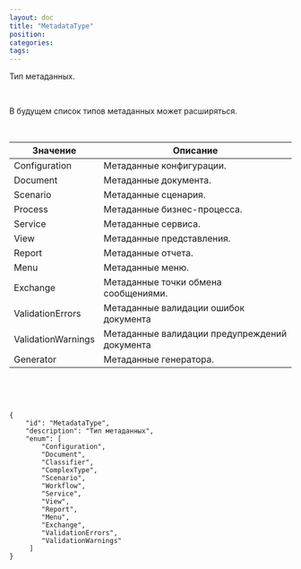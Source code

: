 ```yaml
---
layout: doc
title: "MetadataType"
position: 
categories: 
tags: 
---
```


Тип метаданных.

 

В будущем список типов метаданных может расширяться.

  

|Значение|Описание|
|--------|--------|
|Configuration|Метаданные конфигурации.|
|Document|Метаданные документа.|
|Scenario|Метаданные сценария.|
|Process|Метаданные бизнес-процесса.|
|Service|Метаданные сервиса.|
|View|Метаданные представления.|
|Report|Метаданные отчета.|
|Menu|Метаданные меню.|
|Exchange|Метаданные точки обмена сообщениями.|
|ValidationErrors|Метаданные валидации ошибок документа|
|ValidationWarnings|Метаданные валидации предупреждений документа|
|Generator|Метаданные генератора.|

 

  

```
{
	"id": "MetadataType",
	"description": "Тип метаданных",
	"enum": [
		"Configuration",
		"Document",
		"Classifier",
		"ComplexType",
		"Scenario",
		"Workflow",
		"Service",
		"View",
		"Report",
		"Menu",
		"Exchange",
		"ValidationErrors",
		"ValidationWarnings"
	 ]
}
```

 

 

